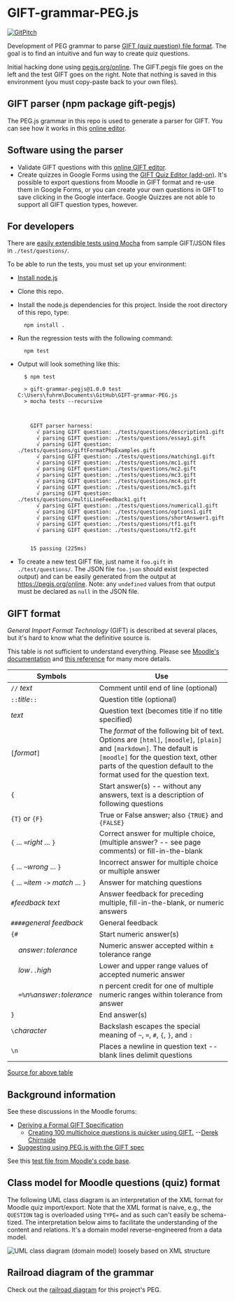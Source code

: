 # GIFT-grammar-PEG.js

[![GitPitch](https://gitpitch.com/assets/badge.svg)](https://gitpitch.com/fuhrmanator/GIFT-grammar-PEG.js/master?grs=github&t=moon)

Development of PEG grammar to parse [GIFT (quiz question) file format](https://en.wikipedia.org/wiki/GIFT_(file_format)). The goal is to find an intuitive and fun way to create quiz questions.

Initial hacking done using [pegjs.org/online](https://pegjs.org/online). The GIFT.pegjs file goes on the left and the test GIFT goes on the right. Note that nothing is saved in this environment (you must copy-paste back to your own files).

## GIFT parser (npm package gift-pegjs)

The PEG.js grammar in this repo is used to generate a parser for GIFT. You can see how it works in this [online editor](https://fuhrmanator.github.io/GIFT-grammar-PEG.js/docs/editor/editor.html).

## Software using the parser

- Validate GIFT questions with this [online GIFT editor](https://fuhrmanator.github.io/GIFT-grammar-PEG.js/docs/editor/editor.html).
- Create quizzes in Google Forms using the [GIFT Quiz Editor (add-on)](https://chrome.google.com/webstore/detail/gift-quiz-editor/phlodilncinologfhbbopmjndobnbjae). It's possible to export questions from Moodle in GIFT format and re-use them in Google Forms, or you can create your own questions in GIFT to save clicking in the Google interface. Google Quizzes are not able to support all GIFT question types, however.

## For developers

There are [easily extendible tests using Mocha](https://mochajs.org/#dynamically-generating-tests) from sample GIFT/JSON files in `./test/questions/`.

To be able to run the tests, you must set up your environment:
- [Install node.js](https://nodejs.org/)
- Clone this repo.
- Install the node.js dependencies for this project. Inside the root directory of this repo, type: 

        npm install .

- Run the regression tests with the following command: 
 
        npm test
- Output will look something like this:
 
 		$ npm test

		> gift-grammar-pegjs@1.0.0 test C:\Users\fuhrm\Documents\GitHub\GIFT-grammar-PEG.js
		> mocha tests --recursive



		  GIFT parser harness:
			√ parsing GIFT question: ./tests/questions/description1.gift
			√ parsing GIFT question: ./tests/questions/essay1.gift
			√ parsing GIFT question: ./tests/questions/giftFormatPhpExamples.gift
			√ parsing GIFT question: ./tests/questions/matching1.gift
			√ parsing GIFT question: ./tests/questions/mc1.gift
			√ parsing GIFT question: ./tests/questions/mc2.gift
			√ parsing GIFT question: ./tests/questions/mc3.gift
			√ parsing GIFT question: ./tests/questions/mc4.gift
			√ parsing GIFT question: ./tests/questions/mc5.gift
			√ parsing GIFT question: ./tests/questions/multiLineFeedback1.gift
			√ parsing GIFT question: ./tests/questions/numerical1.gift
			√ parsing GIFT question: ./tests/questions/options1.gift
			√ parsing GIFT question: ./tests/questions/shortAnswer1.gift
			√ parsing GIFT question: ./tests/questions/tf1.gift
			√ parsing GIFT question: ./tests/questions/tf2.gift


		  15 passing (225ms)

- To create a new test GIFT file, just name it `foo.gift` in `./test/questions/`. The JSON file `foo.json` should exist (expected output) and can be easily generated from the output at https://pegjs.org/online. Note: any `undefined` values from that output must be declared as `null` in the JSON file.

## GIFT format

*General Import Format Technology* (GIFT) is described at several places, but it's hard to know what the definitive source is.

This table is not sufficient to understand everything. Please see [Moodle's documentation](https://docs.moodle.org/en/GIFT_format) and [this reference](http://buypct.com/gift_reference.pdf) for many more details.

| Symbols	| Use |
| ------- | ----- |
| `//` *text*	| Comment until end of line (optional) | 
|  `::`*title*`::`	| Question title (optional) | 
| *text*	| Question text (becomes title if no title specified)| 
| `[`*format*`]`	| The *format* of the following bit of text. Options are `[html]`, `[moodle]`, `[plain]` and `[markdown]`. The default is `[moodle]` for the question text, other parts of the question default to the format used for the question text. | 
| `{`	| Start answer(s) -- without any answers, text is a description of following questions | 
| `{T}` or `{F}`	|  True or False answer; also `{TRUE}` and `{FALSE}` | 
| `{` ... `=`*right* ... `}`	| Correct answer for multiple choice, (multiple answer? -- see page comments) or fill-in-the-blank| 
| `{` ... `~`*wrong* ... `}`	| Incorrect answer for multiple choice or multiple answer| 
| `{` ... `=`*item* `->` *match* ... `}`	| Answer for matching questions| 
| `#`*feedback text*	| Answer feedback for preceding multiple, fill-in-the-blank, or numeric answers| 
| `####`*general feedback*	| General feedback| 
| `{#`	| Start numeric answer(s)| 
| &nbsp;&nbsp;&nbsp;&nbsp;*answer*`:`*tolerance*	| Numeric answer accepted within ± tolerance range| 
| &nbsp;&nbsp;&nbsp;&nbsp;*low*`..`*high*	| Lower and upper range values of accepted numeric answer| 
| &nbsp;&nbsp;&nbsp;&nbsp;`=%`*n*`%`*answer*`:`*tolerance*	| n percent credit for one of multiple numeric ranges within tolerance from answer| 
| `}`	| End answer(s)| 
| `\`*character*	| Backslash escapes the special meaning of `~`, `=`, `#`, `{`, `}`, and `:`| 
| `\n`	| Places a newline in question text -- blank lines delimit questions| 

[Source for above table](http://microformats.org/wiki/gift)

## Background information

See these discussions in the Moodle forums: 

- [Deriving a Formal GIFT Specification](https://moodle.org/mod/forum/discuss.php?d=259533) 
	- [Creating 100 multichoice questions is quicker using GIFT.](https://moodle.org/mod/forum/discuss.php?d=259533#p1177669) --[Derek Chirnside](https://moodle.org/user/view.php?id=191052&course=5)
- [Suggesting using PEG.js with the GIFT spec](https://moodle.org/mod/forum/discuss.php?d=346431)

See this [test file from Moodle's code base](https://git.moodle.org/gw?p=moodle.git;a=blob;f=question/format/gift/examples.txt;h=e65d4f0db6415e2f318f1d024864b33c75f80c69;hb=refs/heads/MOODLE_26_STABLE).

## Class model for Moodle questions (quiz) format

The following UML class diagram is an interpretation of the XML format for Moodle quiz import/export. Note that the XML format is naive, e.g., the `QUESTION` tag is overloaded using `TYPE=` and as such can't easily be schema-tized. The interpretation below aims to facilitate the understanding of the content and relations. It's a domain model reverse-engineered from a data model.

![UML class diagram (domain model) loosely based on XML structure](http://www.plantuml.com/plantuml/svg/5SOn3i8m3030hy30s1WnCWCLGoMG-819J1CKnvLZgzylt7JxqcBrHAvrbysMVWPGNCDSBFlREscKPjGiH67uU5R6XYOAu_ts6cP5PjJXSHt3jmDZDrAOH5Abm-duTEfMfFrw4SRopoI9QbYSwmO0)

## Railroad diagram of the grammar

Check out the [railroad diagram](http://dundalek.com/GrammKit/#https://cdn.rawgit.com/fuhrmanator/GIFT-grammar-PEG.js/master/GIFT.pegjs) for this project's PEG.
